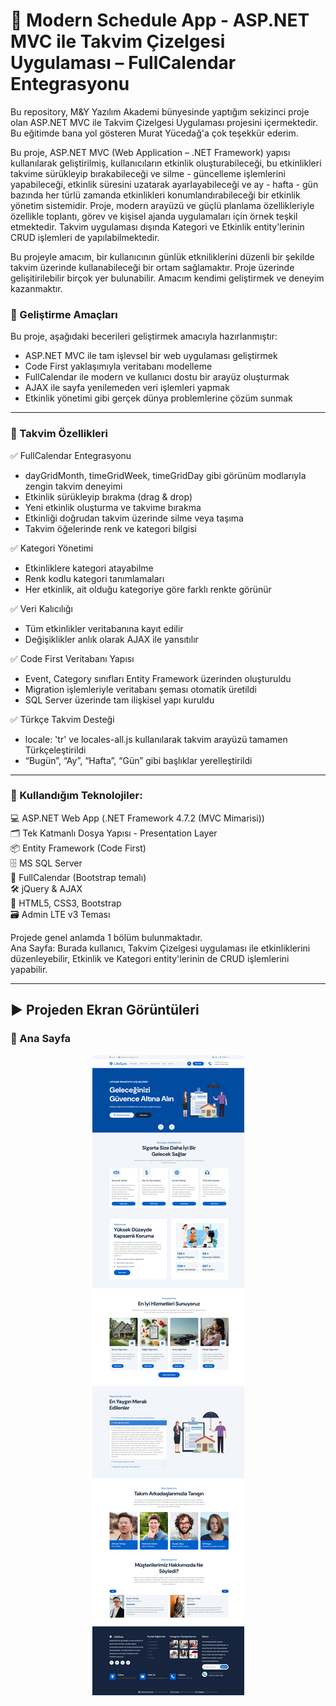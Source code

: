 # 🚀 Modern Schedule App - ASP.NET MVC ile Takvim Çizelgesi Uygulaması – FullCalendar Entegrasyonu
Bu repository, M&Y Yazılım Akademi bünyesinde yaptığım sekizinci proje olan ASP.NET MVC ile Takvim Çizelgesi Uygulaması projesini içermektedir. Bu eğitimde bana yol gösteren Murat Yücedağ'a çok teşekkür ederim.

Bu proje, ASP.NET MVC (Web Application – .NET Framework) yapısı kullanılarak geliştirilmiş, kullanıcıların etkinlik oluşturabileceği, bu etkinlikleri takvime sürükleyip bırakabileceği ve silme - güncelleme işlemlerini yapabileceği, etkinlik süresini uzatarak ayarlayabileceği ve ay - hafta - gün bazında her türlü zamanda etkinlikleri konumlandırabileceği bir etkinlik yönetim sistemidir. Proje, modern arayüzü ve güçlü planlama özellikleriyle özellikle toplantı, görev ve kişisel ajanda uygulamaları için örnek teşkil etmektedir. Takvim uygulaması dışında Kategori ve Etkinlik entity'lerinin CRUD işlemleri de yapılabilmektedir.

Bu projeyle amacım, bir kullanıcının günlük etkniliklerini düzenli bir şekilde takvim üzerinde kullanabileceği bir ortam sağlamaktır. Proje üzerinde gelişitirilebilir birçok yer bulunabilir. Amacım kendimi geliştirmek ve deneyim kazanmaktır.<br>

### 🎯 Geliştirme Amaçları<br>
Bu proje, aşağıdaki becerileri geliştirmek amacıyla hazırlanmıştır:
- ASP.NET MVC ile tam işlevsel bir web uygulaması geliştirmek
- Code First yaklaşımıyla veritabanı modelleme
- FullCalendar ile modern ve kullanıcı dostu bir arayüz oluşturmak
- AJAX ile sayfa yenilemeden veri işlemleri yapmak
- Etkinlik yönetimi gibi gerçek dünya problemlerine çözüm sunmak

---

### 📆 Takvim Özellikleri<br>
✅ FullCalendar Entegrasyonu
- dayGridMonth, timeGridWeek, timeGridDay gibi görünüm modlarıyla zengin takvim deneyimi
- Etkinlik sürükleyip bırakma (drag & drop)
- Yeni etkinlik oluşturma ve takvime bırakma
- Etkinliği doğrudan takvim üzerinde silme veya taşıma
- Takvim öğelerinde renk ve kategori bilgisi

✅ Kategori Yönetimi
- Etkinliklere kategori atayabilme
- Renk kodlu kategori tanımlamaları
- Her etkinlik, ait olduğu kategoriye göre farklı renkte görünür

✅ Veri Kalıcılığı
- Tüm etkinlikler veritabanına kayıt edilir
- Değişiklikler anlık olarak AJAX ile yansıtılır

✅ Code First Veritabanı Yapısı
- Event, Category sınıfları Entity Framework üzerinden oluşturuldu
- Migration işlemleriyle veritabanı şeması otomatik üretildi
- SQL Server üzerinde tam ilişkisel yapı kuruldu

✅ Türkçe Takvim Desteği
- locale: 'tr' ve locales-all.js kullanılarak takvim arayüzü tamamen Türkçeleştirildi
- “Bugün”, “Ay”, “Hafta”, “Gün” gibi başlıklar yerelleştirildi

---

###  🚀 Kullandığım Teknolojiler:<br>
💻 ASP.NET Web App (.NET Framework 4.7.2 (MVC Mimarisi))<br>
🗂️ Tek Katmanlı Dosya Yapısı - Presentation Layer<br>
📦 Entity Framework (Code First)<br>
🗄️ MS SQL Server<br>
🎨 FullCalendar (Bootstrap temalı)<br>
🛠️ jQuery & AJAX<br>
🎨 HTML5, CSS3, Bootstrap<br>
🗃️ Admin LTE v3 Teması<br>

Projede genel anlamda 1 bölüm bulunmaktadır.<br>
Ana Sayfa: Burada kullanıcı, Takvim Çizelgesi uygulaması ile etkinliklerini düzenleyebilir, Etkinlik ve Kategori entity'lerinin de CRUD işlemlerini yapabilir.<br>


---

## :arrow_forward: Projeden Ekran Görüntüleri

### :triangular_flag_on_post: Ana Sayfa
<div align="center">
  <img src="https://github.com/melihcolak0/LifeSureMVC/blob/0014dca4b043c2e06433f2f84f59481dacc9a202/ss/localhost_44303_Default_Index%20(1).png" alt="image alt">
</div>
